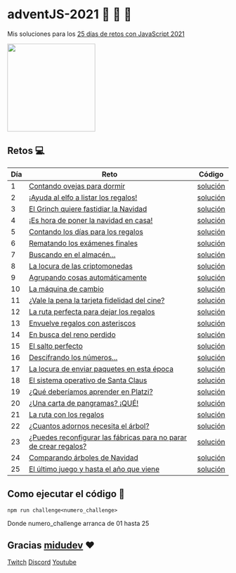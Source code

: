 # adventJS-2021 :santa: :christmas_tree: :bell:

Mis soluciones para los [25 días de retos con JavaScript 2021](https://2021.adventjs.dev/challenges)

<img src="https://user-images.githubusercontent.com/37515166/205499219-fa1eda6a-dfea-4875-ab8e-a5a8e1f9ba62.PNG" height="200" />

## Retos :computer:

| Día | Reto                                                                                                         | Código                           |
| --- | ------------------------------------------------------------------------------------------------------------ | -------------------------------- |
| 1   | [Contando ovejas para dormir](https://2021.adventjs.dev/challenges/01)                                       | [solución](./src/challenge01.js) |
| 2   | [¡Ayuda al elfo a listar los regalos!](https://2021.adventjs.dev/challenges/02)                              | [solución](./src/challenge02.js) |
| 3   | [El Grinch quiere fastidiar la Navidad](https://2021.adventjs.dev/challenges/03)                             | [solución](./src/challenge03.js) |
| 4   | [¡Es hora de poner la navidad en casa!](https://2021.adventjs.dev/challenges/04)                             | [solución](./src/challenge04.js) |
| 5   | [Contando los días para los regalos](https://2021.adventjs.dev/challenges/05)                                | [solución](./src/challenge05.js) |
| 6   | [Rematando los exámenes finales](https://2021.adventjs.dev/challenges/06)                                    | [solución](./src/challenge06.js) |
| 7   | [Buscando en el almacén...](https://2021.adventjs.dev/challenges/07)                                         | [solución](./src/challenge07.js) |
| 8   | [La locura de las criptomonedas](https://2021.adventjs.dev/challenges/08)                                    | [solución](./src/challenge08.js) |
| 9   | [Agrupando cosas automáticamente](https://2021.adventjs.dev/challenges/09)                                   | [solución](./src/challenge09.js) |
| 10  | [La máquina de cambio](https://2021.adventjs.dev/challenges/10)                                              | [solución](./src/challenge10.js) |
| 11  | [¿Vale la pena la tarjeta fidelidad del cine?](https://2021.adventjs.dev/challenges/11)                      | [solución](./src/challenge11.js) |
| 12  | [La ruta perfecta para dejar los regalos](https://2021.adventjs.dev/challenges/12)                           | [solución](./src/challenge12.js) |
| 13  | [Envuelve regalos con asteriscos](https://2021.adventjs.dev/challenges/13)                                   | [solución](./src/challenge13.js) |
| 14  | [En busca del reno perdido](https://2021.adventjs.dev/challenges/14)                                         | [solución](./src/challenge14.js) |
| 15  | [El salto perfecto](https://2021.adventjs.dev/challenges/15)                                                 | [solución](./src/challenge15.js) |
| 16  | [Descifrando los números...](https://2021.adventjs.dev/challenges/16)                                        | [solución](./src/challenge16.js) |
| 17  | [La locura de enviar paquetes en esta época](https://2021.adventjs.dev/challenges/17)                        | [solución](./src/challenge17.js) |
| 18  | [El sistema operativo de Santa Claus](https://2021.adventjs.dev/challenges/18)                               | [solución](./src/challenge18.js) |
| 19  | [¿Qué deberíamos aprender en Platzi?](https://2021.adventjs.dev/challenges/19)                               | [solución](./src/challenge19.js) |
| 20  | [¿Una carta de pangramas? ¡QUÉ!](https://2021.adventjs.dev/challenges/20)                                    | [solución](./src/challenge20.js) |
| 21  | [La ruta con los regalos](https://2021.adventjs.dev/challenges/21)                                           | [solución](./src/challenge21.js) |
| 22  | [¿Cuantos adornos necesita el árbol?](https://2021.adventjs.dev/challenges/22)                               | [solución](./src/challenge22.js) |
| 23  | [¿Puedes reconfigurar las fábricas para no parar de crear regalos?](https://2021.adventjs.dev/challenges/23) | [solución](./src/challenge23.js) |
| 24  | [Comparando árboles de Navidad](https://2021.adventjs.dev/challenges/24)                                     | [solución](./src/challenge24.js) |
| 25  | [El último juego y hasta el año que viene](https://2021.adventjs.dev/challenges/25)                          | [solución](./src/challenge25.js) |

## Como ejecutar el código :running:

```
npm run challenge<numero_challenge>
```

Donde numero_challenge arranca de 01 hasta 25

## Gracias [midudev](https://twitter.com/midudev) :heart:

[Twitch](https://twitch.tv/midudev) [Discord](https://discord.gg/midudev) [Youtube](https://youtube.com/midudev)
